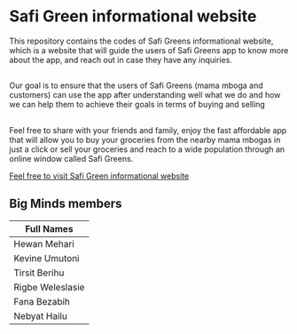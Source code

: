 # Safi Green informational website

This repository contains the codes of Safi Greens informational website, which is a website that will guide the users of Safi Greens app to know more about the app, and reach out in case they have any inquiries.

##

Our goal is to ensure that the users of Safi Greens (mama mboga and customers) can use the app after understanding well what we do and how we can help them to achieve their goals in terms of buying and selling 

##
Feel free to share with your friends and family, enjoy the fast affordable app that will allow you to buy your groceries from the nearby mama mbogas in just a click or sell your groceries and reach to a wide population through an online window called Safi Greens.


[Feel free to visit Safi Green informational website](https://kevineumutoni.github.io/SafiGreens-website/)



## Big Minds members 
| Full Names               | 
|--------------------|
| Hewan Mehari       |
| Kevine Umutoni     |
| Tirsit Berihu      | 
| Rigbe Weleslasie   |
| Fana Bezabih       |
| Nebyat Hailu       |
